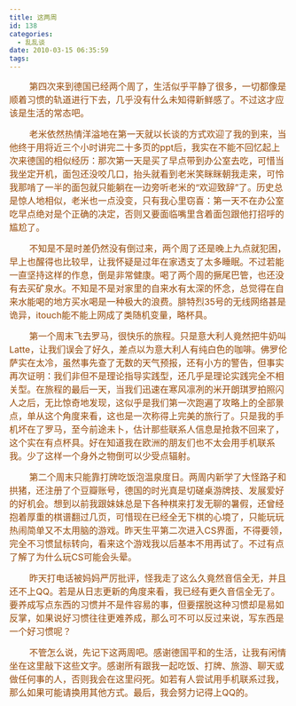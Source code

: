 ```yaml
---
title: 这两周
id: 138
categories:
  - 乱乱谈
date: 2010-03-15 06:35:59
tags:
---
```


<div id="msgcns!DA984E57EDE76A7C!1851" class="bvMsg">

<font color="#974806" size="3">        第四次来到德国已经两个周了，生活似乎平静了很多，一切都像是顺着习惯的轨道进行下去，几乎没有什么未知得新鲜感了。不过这才应该是生活的常态吧。</font>

<font color="#974806" size="3">        老米依然热情洋溢地在第一天就以长谈的方式欢迎了我的到来，当他终于用将近三个小时讲完二十多页的ppt后，我实在不能不回忆起上次来德国的相似经历：那次第一天是买了早点带到办公室去吃，可惜当我坐定开机，面包还没咬几口，抬头就看到老米笑眯眯朝我走来，可怜我那啃了一半的面包就只能躺在一边旁听老米的“欢迎致辞”了。历史总是惊人地相似，老米也一点没变，只有我心里窃喜：第一天不在办公室吃早点绝对是个正确的决定，否则又要面临嘴里含着面包跟他打招呼的尴尬了。</font>

<font color="#974806" size="3">        不知是不是时差仍然没有倒过来，两个周了还是晚上九点就犯困，早上也醒得也比较早，让我怀疑是过年在家透支了太多睡眠。不过若能一直坚持这样的作息，倒是非常健康。喝了两个周的撅尾巴管，也还没有去买矿泉水。不知是不是对家里的自来水有太深的怀念，总觉得在自来水能喝的地方买水喝是一种极大的浪费。腓特烈35号的无线网络甚是诡异，itouch能不能上网成了类随机变量，略杯具。</font>

<font color="#974806" size="3">        第一个周末飞去罗马，很快乐的旅程。只是意大利人竟然把牛奶叫Latte，让我们误会了好久，差点以为意大利人有纯白色的咖啡。佛罗伦萨实在太冷，虽然事先查了无数的天气预报，还有小方的警告，但事实再次证明：我们非但不是理论指导实践型，还几乎是理论实践完全不相关型。在旅程的最后一天，当我们迅速在寒风凛冽的米开朗琪罗拍照闪人之后，无比惊奇地发现，这似乎是我们第一次跑遍了攻略上的全部景点，单从这个角度来看，这也是一次称得上完美的旅行了。只是我的手机坏在了罗马，至今前途未卜，估计那些联系人信息是抢救不回来了，这个实在有点杯具。好在知道我在欧洲的朋友们也不太会用手机联系我。少了这样一个身外之物倒可以少受点辐射。</font>

<font color="#974806" size="3">        第二个周末只能靠打牌吃饭泡温泉度日。两周内新学了大怪路子和拱猪，还注册了个豆瓣账号，德国的时光真是切磋桌游牌技、发展爱好的好机会。想到以前我跟妹妹总是下各种棋来打发无聊的暑假，还曾经抱着厚重的棋谱翻过几页，可惜现在已经全无下棋的心境了，只能玩玩热闹简单又不太用脑的游戏。昨天生平第二次进入CS界面，不得要领，完全不习惯鼠标转向，看来这个游戏我以后基本不用再试了。不过有点了解了为什么玩CS可能会头晕。</font>

<font color="#974806" size="3">        昨天打电话被妈妈严厉批评，怪我走了这么久竟然音信全无，并且还不上QQ。若是从日志更新的角度来看，我已经有更久音信全无了。要养成写点东西的习惯并不是件容易的事，但要摆脱这种习惯却是易如反掌，如果说好习惯往往更难养成，那么可不可以反过来说，写东西是一个好习惯呢？</font>

<font color="#974806" size="3">        不管怎么说，先记下这两周吧。感谢德国平和的生活，让我有闲情坐在这里敲下这些文字。感谢所有跟我一起吃饭、打牌、旅游、聊天或做任何事的人，否则我会在这里闷死。如若有人尝试用手机联系过我，那么如果可能请换用其他方式。最后，我会努力记得上QQ的。</font>

<div><font color="#974806" size="3"/></div></div>